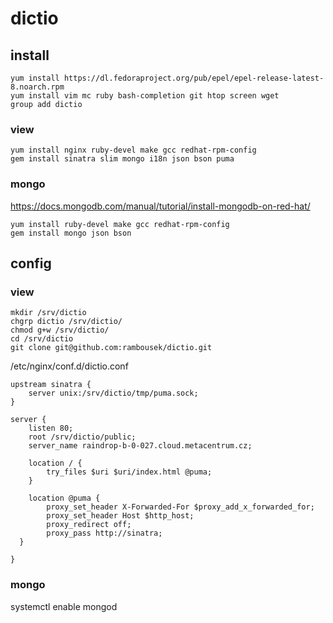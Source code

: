 # dictio

## install

```
yum install https://dl.fedoraproject.org/pub/epel/epel-release-latest-8.noarch.rpm
yum install vim mc ruby bash-completion git htop screen wget
group add dictio
```

### view
```
yum install nginx ruby-devel make gcc redhat-rpm-config
gem install sinatra slim mongo i18n json bson puma
```

### mongo
https://docs.mongodb.com/manual/tutorial/install-mongodb-on-red-hat/
```
yum install ruby-devel make gcc redhat-rpm-config
gem install mongo json bson
```

## config
### view
```
mkdir /srv/dictio
chgrp dictio /srv/dictio/
chmod g+w /srv/dictio/
cd /srv/dictio 
git clone git@github.com:rambousek/dictio.git
```

/etc/nginx/conf.d/dictio.conf
```
upstream sinatra {
    server unix:/srv/dictio/tmp/puma.sock;
}

server {
    listen 80;
    root /srv/dictio/public;
    server_name raindrop-b-0-027.cloud.metacentrum.cz;

    location / {
        try_files $uri $uri/index.html @puma;
    }

    location @puma {
        proxy_set_header X-Forwarded-For $proxy_add_x_forwarded_for;
        proxy_set_header Host $http_host;
        proxy_redirect off;
        proxy_pass http://sinatra;
  }

}

```
### mongo
systemctl enable mongod
